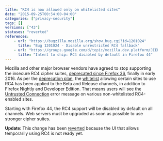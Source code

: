 ```yaml
---
title: "RC4 is now allowed only on whitelisted sites"
date: "2015-09-25T00:54:00-04:00"
categories: ["privacy-security"]
tags: []
versions: ["43"]
statuses: "reverted"
references:
    - url: "https://bugzilla.mozilla.org/show_bug.cgi?id=1201024"
      title: "Bug 1201024 - Disable unrestricted RC4 fallback"
    - url: "https://groups.google.com/d/topic/mozilla.dev.platform/JIEFcrGhqSM/discussion"
      title: "Intent to ship: RC4 disabled by default in Firefox 44"
---
```

Mozilla and other major browser vendors have agreed to stop supporting the insecure RC4 cipher suites, [deprecated since Firefox 36](https://www.fxsitecompat.dev/en-CA/docs/2014/rc4-support-has-been-deprecated/), finally in early <time datetime="2016">2016</time>. As per the [deprecation plan](https://groups.google.com/d/topic/mozilla.dev.platform/JIEFcrGhqSM/discussion), the [whitelist](https://dxr.mozilla.org/mozilla-central/source/security/manager/ssl/IntolerantFallbackList.inc) allowing certain sites to use RC4 has been applied to the Beta and Release channels, in addition to Firefox Nightly and Developer Edition. That means users will see the [Untrusted Connection](https://support.mozilla.org/kb/connection-untrusted-error-message) error message on various non-whitelisted RC4-enabled sites.

Starting with Firefox 44, the RC4 support will be disabled by default on all channels. Web servers must be upgraded as soon as possible to use stronger cipher suites.

**Update**: This change has been [reverted](https://bugzilla.mozilla.org/show_bug.cgi?id=1207257) because the UI that allows temporarily using RC4 is not ready yet.
